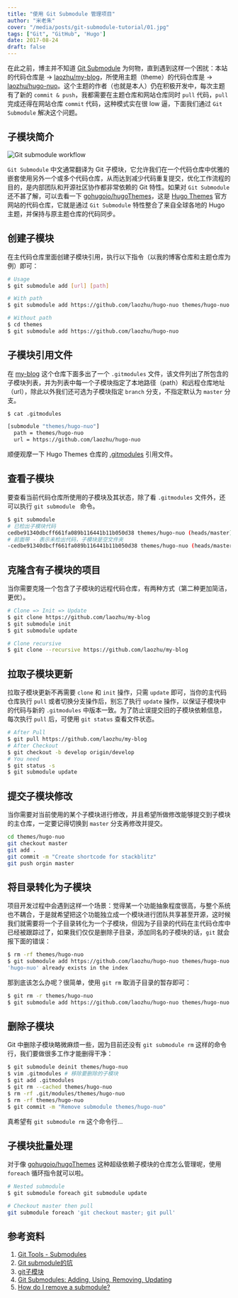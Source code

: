 ```yaml
---
title: "使用 Git Submodule 管理项目"
author: "米老朱"
cover: "/media/posts/git-submodule-tutorial/01.jpg"
tags: ["Git", "GitHub", 'Hugo']
date: 2017-08-24
draft: false
---
```


在此之前，博主并不知道 [Git Submodule](https://git-scm.com/book/en/v2/Git-Tools-Submodules) 为何物，直到遇到这样一个困扰：本站的代码仓库是 → [laozhu/my-blog](https://github.com/laozhu/my-blog)，所使用主题（theme）的代码仓库是 → [laozhu/hugo-nuo](https://github.com/laozhu/hugo-nuo)。这个主题的作者（也就是本人）仍在积极开发中，每次主题有了新的 `commit & push`，我都需要在主题仓库和网站仓库同时 `pull` 代码，`pull` 完成还得在网站仓库 `commit` 代码，这种模式实在很 low 逼，下面我们通过 `Git Submodule` 解决这个问题。

<!--more-->

## 子模块简介

![Git submodule workflow](/media/posts/git-submodule-tutorial/01.jpg)

`Git Submodule` 中文通常翻译为 Git 子模块，它允许我们在一个代码仓库中优雅的嵌套使用另外一个或多个代码仓库，从而达到减少代码重复提交，优化工作流程的目的，是内部团队和开源社区协作都非常依赖的 Git 特性。如果对 `Git Submodule` 还不甚了解，可以去看一下 [gohugoio/hugoThemes](https://github.com/gohugoio/hugoThemes)，这是 [Hugo Themes](https://themes.gohugo.io/) 官方网站的代码仓库，它就是通过 `Git Submodule` 特性整合了来自全球各地的 Hugo 主题，并保持与原主题仓库的代码同步。

## 创建子模块

在主代码仓库里面创建子模块引用，执行以下指令（以我的博客仓库和主题仓库为例）即可：

```bash
# Usage
$ git submodule add [url] [path]

# With path
$ git submodule add https://github.com/laozhu/hugo-nuo themes/hugo-nuo

# Without path
$ cd themes
$ git submodule add https://github.com/laozhu/hugo-nuo
```

## 子模块引用文件

在 [my-blog](https://github.com/laozhu/my-blog) 这个仓库下面多出了一个 `.gitmodules` 文件，该文件列出了所包含的子模块列表，并为列表中每一个子模块指定了本地路径（path）和远程仓库地址（url），除此以外我们还可选为子模块指定 `branch` 分支，不指定默认为 `master` 分支。

```bash
$ cat .gitmodules

[submodule "themes/hugo-nuo"]
  path = themes/hugo-nuo
  url = https://github.com/laozhu/hugo-nuo
```

顺便观摩一下 Hugo Themes 仓库的 [.gitmodules](https://github.com/gohugoio/hugoThemes/blob/master/.gitmodules) 引用文件。

## 查看子模块

要查看当前代码仓库所使用的子模块及其状态，除了看 `.gitmodules` 文件外，还可以执行 `git submodule ` 命令。

```bash
$ git submodule
# 已检出子模块代码
cedbe91340dbcff661fa089b116441b11b050d38 themes/hugo-nuo (heads/master)
# 前面带 - 表示未检出代码，子模块是空文件夹
-cedbe91340dbcff661fa089b116441b11b050d38 themes/hugo-nuo (heads/master)
```

## 克隆含有子模块的项目

当你需要克隆一个包含了子模块的远程代码仓库，有两种方式（第二种更加简洁，更优）。

```bash
# Clone => Init => Update
$ git clone https://github.com/laozhu/my-blog
$ git submodule init
$ git submodule update

# Clone recursive
$ git clone --recursive https://github.com/laozhu/my-blog
```

## 拉取子模块更新

拉取子模块更新不再需要 `clone` 和 `init` 操作，只需 `update` 即可，当你的主代码仓库执行 `pull` 或者切换分支操作后，别忘了执行 `update` 操作，以保证子模块中的代码与新的 `.gitmodules` 中版本一致。为了防止误提交旧的子模块依赖信息，每次执行 `pull` 后，可使用 `git status` 查看文件状态。

```bash
# After Pull
$ git pull https://github.com/laozhu/my-blog
# After Checkout
$ git checkout -b develop origin/develop
# You need
$ git status -s
$ git submodule update
```

## 提交子模块修改

当你需要对当前使用的某个子模块进行修改，并且希望所做修改能够提交到子模块的主仓库，一定要记得切换到 `master` 分支再修改并提交。

```bash
cd themes/hugo-nuo
git checkout master
git add .
git commit -m "Create shortcode for stackblitz"
git push orgin master
```

## 将目录转化为子模块

项目开发过程中会遇到这样一个场景：觉得某一个功能抽象程度很高，与整个系统也不耦合，于是就希望把这个功能独立成一个模块进行团队共享甚至开源，这时候我们就需要将一个子目录转化为一个子模块，但因为子目录的代码在主代码仓库中已经被跟踪过了，如果我们仅仅是删除子目录，添加同名的子模块的话，`git` 就会报下面的错误：

```bash
$ rm -rf themes/hugo-nuo
$ git submodule add https://github.com/laozhu/hugo-nuo themes/hugo-nuo
'hugo-nuo' already exists in the index
```

那到底该怎么办呢？很简单，使用 `git rm` 取消子目录的暂存即可：

```bash
$ git rm -r themes/hugo-nuo
$ git submodule add https://github.com/laozhu/hugo-nuo themes/hugo-nuo
```

## 删除子模块

Git 中删除子模块略微麻烦一些，因为目前还没有 `git submodule rm` 这样的命令行，我们要做很多工作才能删得干净：

```bash
$ git submodule deinit themes/hugo-nuo
$ vim .gitmodules # 移除要删除的子模块
$ git add .gitmodules
$ git rm --cached themes/hugo-nuo
$ rm -rf .git/modules/themes/hugo-nuo
$ rm -rf themes/hugo-nuo
$ git commit -m "Remove submodule themes/hugo-nuo"
```

真希望有 `git submodule rm` 这个命令行...

## 子模块批量处理

对于像 [gohugoio/hugoThemes](https://github.com/gohugoio/hugoThemes) 这种超级依赖子模块的仓库怎么管理呢，使用 `foreach` 循环指令就可以啦。

```bash
# Nested submodule
$ git submodule foreach git submodule update

# Checkout master then pull
git submodule foreach 'git checkout master; git pull'
```

## 参考资料

1. [Git Tools - Submodules](https://git-scm.com/book/en/v2/Git-Tools-Submodules)
2. [Git submodule的坑](http://blog.devtang.com/2013/05/08/git-submodule-issues/)
3. [git子模块](https://yuguo.us/weblog/git-submodule/)
4. [Git Submodules: Adding, Using, Removing, Updating](https://chrisjean.com/git-submodules-adding-using-removing-and-updating/)
5. [How do I remove a submodule?](https://stackoverflow.com/questions/1260748/how-do-i-remove-a-submodule)
